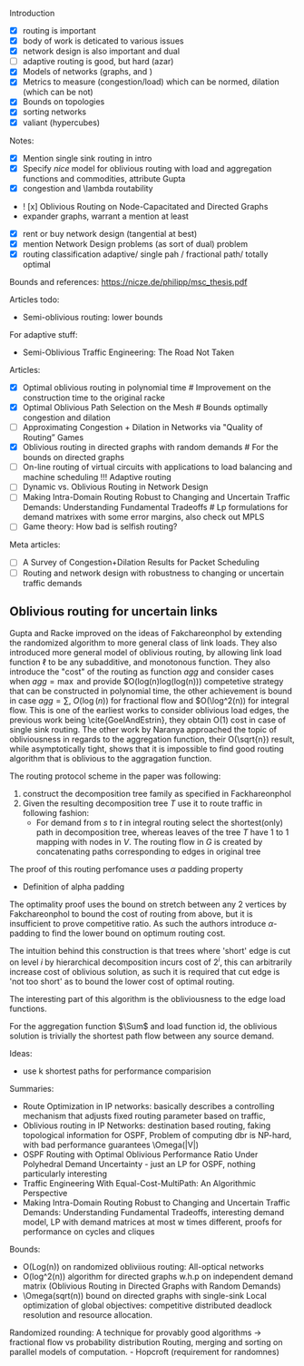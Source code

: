 Introduction
- [x] routing is important
- [x] body of work is deticated to various issues
- [x] network design is also important and dual
- [ ] adaptive routing is good, but hard (azar)
- [x] Models of networks (graphs, and )
- [x] Metrics to measure (congestion/load) which can be normed, dilation (which can be not)
- [x] Bounds on topologies
- [x] sorting networks
- [x] valiant (hypercubes)

Notes:
- [x] Mention single sink routing in intro
- [x] Specify *nice* model for oblivious routing with load and aggregation functions and commodities, attribute Gupta
- [x] congestion and \lambda routability
- ! [x] Oblivious Routing on Node-Capacitated and Directed Graphs
- expander graphs, warrant a mention at least
- [x] rent or buy network design (tangential at best)
- [x] mention Network Design problems (as sort of dual) problem
- [x] routing classification  adaptive/ single pah / fractional path/ totally optimal

Bounds and references: https://nicze.de/philipp/msc_thesis.pdf

Articles todo:
- Semi-oblivious routing: lower bounds


For adaptive stuff:
- Semi-Oblivious Traffic Engineering: The Road Not Taken


Articles:
- [x] Optimal oblivious routing in polynomial time # Improvement on the construction time to the original racke
- [x] Optimal Oblivious Path Selection on the Mesh # Bounds optimally congestion and dilation
- [ ] Approximating Congestion + Dilation in Networks via "Quality of Routing” Games
- [x] Oblivious routing in directed graphs with random demands # For the bounds on directed graphs
- [ ] On-line routing of virtual circuits with applications to load balancing and machine scheduling !!! Adaptive routing
- [ ] Dynamic vs. Oblivious Routing in Network Design
- [ ] Making Intra-Domain Routing Robust to Changing and Uncertain Traffic Demands: Understanding Fundamental Tradeoffs # Lp formulations for demand matrixes with some error margins, also check out MPLS
- [ ] Game theory: How bad is selfish routing?

Meta articles:
- [ ] A Survey of Congestion+Dilation Results for Packet Scheduling
- [ ] Routing and network design with robustness to changing or uncertain traffic demands

## Oblivious routing for uncertain links
Gupta and Racke improved on the ideas of Fakchareonphol by extending the randomized algorithm to more general class of link loads.
They also introduced more general model of oblivious routing, by allowing link load function $\ell$ to be any subadditive, and monotonous function. They also introduce the "cost" of the routing as function $agg$ and consider cases when $agg=\max$ and provide $O(log(n)log(log(n))) competetive strategy that can be constructed in polynomial time, the other achievement is bound in case $agg=\sum$, $O(\log(n))$ for fractional flow and $O(\log^2(n)) for integral flow. 
This is one of the earliest works to consider oblivious load edges, the previous work being \cite{GoelAndEstrin}, they obtain O(1) cost in case of single sink routing.
The other work by Naranya approached the topic of obliviousness in regards to the aggregation function, their O(\sqrt{n}) result, while asymptotically tight, shows that it is impossible to find good routing algorithm that is oblivious to the aggragation function.

The routing protocol scheme in the paper was following: 
1. construct the decomposition tree family as specified in Fackhareonphol
2. Given the resulting decomposition tree $T$ use it to route traffic in following fashion:
    - For demand from $s$ to $t$ in integral routing select the shortest(only) path in decomposition tree, whereas
    leaves of the tree $T$ have 1 to 1 mapping with nodes in $V$.
    The routing flow in $G$ is created by concatenating paths corresponding to edges in original tree

The proof of this routing perfomance uses $\alpha$ padding property
- Definition of alpha padding

The optimality proof uses the bound on stretch between any 2 vertices by Fakchareonphol to bound the cost of routing from above, but it is insufficient to prove competitive ratio.
As such the authors introduce $\alpha$-padding to find the lower bound on optimum routing cost.

The intuition behind this construction is that trees where 'short' edge is cut on level $i$ by hierarchical decomposition incurs cost of $2^i$,  this can arbitrarily increase cost of oblivious solution, as such it is required that cut edge is 'not too short' as to bound the lower cost of optimal routing.

The interesting part of this algorithm is the obliviousness to the edge load functions.

For the aggregation function $\Sum$ and load function id, the oblivious solution is trivially the shortest path flow between any source demand.

Ideas:
- use k shortest paths for performance comparision

Summaries:
- Route Optimization in IP networks: basically describes a controlling mechanism that adjusts fixed routing parameter based on traffic, 
- Oblivious routing in IP Networks: destination based routing, faking topological information for OSPF, Problem of computing dbr is NP-hard, with bad performance guarantees \Omega(|V|)
- OSPF Routing with Optimal Oblivious Performance Ratio Under Polyhedral Demand Uncertainty - just an LP for OSPF, nothing particularly interesting
- Traffic Engineering With Equal-Cost-MultiPath: An Algorithmic Perspective
- Making Intra-Domain Routing Robust to Changing and Uncertain Traffic Demands: Understanding Fundamental Tradeoffs, interesting demand model, LP with demand matrices at most w times different, proofs for performance on cycles and cliques

Bounds:
- O(Log(n)) on randomized obliviious routing: All-optical networks
- O(log^2(n)) algorithm for directed graphs w.h.p on independent demand matrix (Oblivious Routing in Directed Graphs with Random Demands)
- \Omega(sqrt(n)) bound on directed graphs with single-sink
Local optimization of global objectives: competitive distributed deadlock resolution and resource allocation.


Randomized rounding: A technique for provably good algorithms -> fractional flow vs probability distribution
Routing, merging and sorting on parallel models of computation. - Hopcroft (requirement for randomnes)
